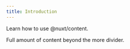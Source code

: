 ```yaml
---
title: Introduction
---
```


Learn how to use @nuxt/content.
<!--more-->
Full amount of content beyond the more divider.